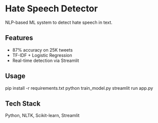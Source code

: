 # Hate Speech Detector

NLP-based ML system to detect hate speech in text.

## Features
- 87% accuracy on 25K tweets
- TF-IDF + Logistic Regression
- Real-time detection via Streamlit

## Usage
pip install -r requirements.txt
python train_model.py
streamlit run app.py

## Tech Stack
Python, NLTK, Scikit-learn, Streamlit